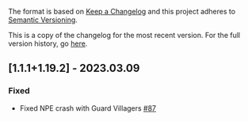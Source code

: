 The format is based on [Keep a Changelog](http://keepachangelog.com/en/1.0.0/) and this project adheres to [Semantic Versioning](http://semver.org/spec/v2.0.0.html).

This is a copy of the changelog for the most recent version. For the full version history, go [here](https://github.com/illusivesoulworks/veinmining/blob/1.19.x/CHANGELOG.md).

## [1.1.1+1.19.2] - 2023.03.09
### Fixed
- Fixed NPE crash with Guard Villagers [#87](https://github.com/illusivesoulworks/veinmining/issues/87)
